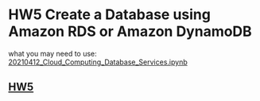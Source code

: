 # HW5 Create a Database using Amazon RDS or Amazon DynamoDB
what you may need to use:
[ 20210412_Cloud_Computing_Database_Services.ipynb](https://github.com/sefx5ever/SCU_Cloud_Computing_with_Fintech/blob/main/20210412_Cloud_Computing_Database_Services.ipynb)

## [HW5](https://youtu.be/5N2Dok2FGrU)
